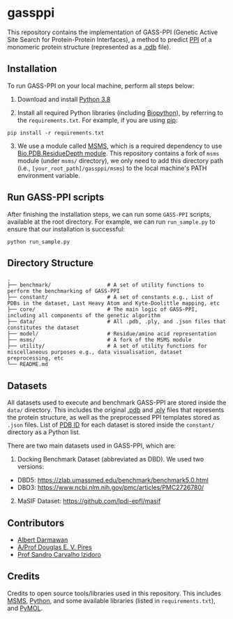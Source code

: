 # gassppi

This repository contains the implementation of GASS-PPI (Genetic Active Site Search for Protein-Protein Interfaces), a method to predict [PPI](https://www.ncbi.nlm.nih.gov/pmc/articles/PMC2566606/) of a monomeric protein structure (represented as a [.pdb](https://pdb101.rcsb.org/learn/guide-to-understanding-pdb-data/introduction) file).

## Installation

To run GASS-PPI on your local machine, perform all steps below:

1. Download and install [Python 3.8](https://www.python.org/downloads/release/python-3816/)

2. Install all required Python libraries (including [Biopython](https://biopython.org/)), by referring to the `requirements.txt`.
For example, if you are using [pip](https://pip.pypa.io/en/stable/):

```shell
pip install -r requirements.txt

```

3. We use a module called [MSMS](https://ssbio.readthedocs.io/en/latest/instructions/msms.html), which is a required dependency to use [Bio.PDB.ResidueDepth module](https://biopython.org/docs/1.79/api/Bio.PDB.ResidueDepth.html). This repository contains a fork of `msms` module (under `msms/` directory), we only need to add this directory path (i.e., `[your_root_path]/gassppi/msms`) to the local machine's PATH environment variable.

## Run GASS-PPI scripts

After finishing the installation steps, we can run some `GASS-PPI` scripts, available at the root directory. For example, we can run `run_sample.py` to ensure that our installation is successful:

```shell
python run_sample.py

```

## Directory Structure

    .
    ├── benchmark/                  # A set of utility functions to perform the benchmarking of GASS-PPI
    ├── constant/                   # A set of constants e.g., List of PDBs in the dataset, Last Heavy Atom and Kyte-Doolittle mapping, etc
    ├── core/                       # The main logic of GASS-PPI, including all components of the genetic algorithm
    ├── data/                       # All .pdb, .ply, and .json files that constitutes the dataset
    ├── model/                      # Residue/amino acid representation
    ├── msms/                       # A fork of the MSMS module
    ├── utility/                    # A set of utility functions for miscellaneous purposes e.g., data visualisation, dataset preprocessing, etc
    └── README.md

## Datasets

All datasets used to execute and benchmark GASS-PPI are stored inside the `data/` directory. This includes the original [.pdb](https://pdb101.rcsb.org/learn/guide-to-understanding-pdb-data/introduction) and [.ply](http://paulbourke.net/dataformats/ply/) files that represents the protein structure, as well as the preprocessed PPI templates stored as `.json` files. List of [PDB ID](https://www.rcsb.org/docs/general-help/identifiers-in-pdb) for each dataset is stored inside the `constant/` directory as a Python list.

There are two main datasets used in GASS-PPI, which are:
1. Docking Benchmark Dataset (abbreviated as DBD). We used two versions:
- DBD5: https://zlab.umassmed.edu/benchmark/benchmark5.0.html
- DBD3: https://www.ncbi.nlm.nih.gov/pmc/articles/PMC2726780/

2. MaSIF Dataset: https://github.com/lpdi-epfl/masif

## Contributors

- [Albert Darmawan](https://github.com/darmawanalbert)
- [A/Prof Douglas E. V. Pires](https://orcid.org/0000-0002-3004-2119)
- [Prof Sandro Carvalho Izidoro](https://orcid.org/0000-0001-5555-3321)

## Credits

Credits to open source tools/libraries used in this repository. This includes [MSMS](https://ssbio.readthedocs.io/en/latest/instructions/msms.html), [Python](https://www.python.org/downloads/release/python-3816/), and some available libraries (listed in `requirements.txt`), and [PyMOL](https://pymol.org/2/).
